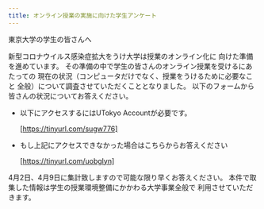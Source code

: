 ```yaml
---
title: オンライン授業の実施に向けた学生アンケート
---
```


東京大学の学生の皆さんへ

新型コロナウイルス感染症拡大をうけ大学は授業のオンライン化に
向けた準備を進めています。
その準備の中で学生の皆さんのオンライン授業を受けるにあたっての
現在の状況（コンピュータだけでなく、授業をうけるために必要なこと
全般）について調査させていただくこととなりました。
以下のフォームから皆さんの状況についてお答えください。
* 以下にアクセスするにはUTokyo Accountが必要です。

    [https://tinyurl.com/sugw776]

* もし上記にアクセスできなかった場合はこちらからお答えください

    [https://tinyurl.com/uobglyn]
    
4月2日、4月9日に集計致しますので可能な限り早くお答えください。
本件で取集した情報は学生の授業環境整備にかかわる大学事業全般で
利用させていただきます。